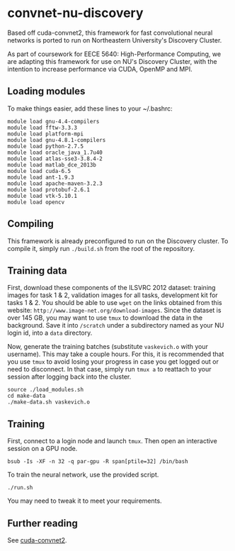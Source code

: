 convnet-nu-discovery
====================
Based off cuda-convnet2, this framework for fast convolutional neural networks
is ported to run on Northeastern University's Discovery Cluster.

As part of coursework for EECE 5640: High-Performance Computing, we are adapting
this framework for use on NU's Discovery Cluster, with the intention to increase
performance via CUDA, OpenMP and MPI.

Loading modules
---------------
To make things easier, add these lines to your ~/.bashrc:

    module load gnu-4.4-compilers 
    module load fftw-3.3.3
    module load platform-mpi
    module load gnu-4.8.1-compilers
    module load python-2.7.5
    module load oracle_java_1.7u40
    module load atlas-sse3-3.8.4-2
    module load matlab_dce_2013b
    module load cuda-6.5
    module load ant-1.9.3
    module load apache-maven-3.2.3
    module load protobuf-2.6.1
    module load vtk-5.10.1
    module load opencv

Compiling
---------
This framework is already preconfigured to run on the Discovery cluster. To
compile it, simply run `./build.sh` from the root of the repository.

Training data
-------------
First, download these components of the ILSVRC 2012 dataset: training images for
task 1 & 2, validation images for all tasks, development kit for tasks 1 & 2.
You should be able to use `wget` on the links obtained from this website:
`http://www.image-net.org/download-images`. Since the dataset is over 145 GB,
you may want to use `tmux` to download the data in the background. Save it into
`/scratch` under a subdirectory named as your NU login id, into a `data`
directory.

Now, generate the training batches (substitute `vaskevich.o` with your
username). This may take a couple hours. For this, it is recommended that you
use `tmux` to avoid losing your progress in case you get logged out or need to
disconnect. In that case, simply run `tmux a` to reattach to your session after
logging back into the cluster.

    source ./load_modules.sh
    cd make-data
    ./make-data.sh vaskevich.o

Training
--------
First, connect to a login node and launch `tmux`. Then open an interactive
session on a GPU node.

    bsub -Is -XF -n 32 -q par-gpu -R span[ptile=32] /bin/bash

To train the neural network, use the provided script.

    ./run.sh

You may need to tweak it to meet your requirements.

Further reading
---------------
See [cuda-convnet2](https://code.google.com/p/cuda-convnet2/wiki/TrainingExample).

